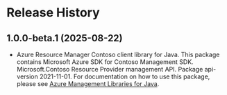 # Release History

## 1.0.0-beta.1 (2025-08-22)

- Azure Resource Manager Contoso client library for Java. This package contains Microsoft Azure SDK for Contoso Management SDK. Microsoft.Contoso Resource Provider management API. Package api-version 2021-11-01. For documentation on how to use this package, please see [Azure Management Libraries for Java](https://aka.ms/azsdk/java/mgmt).
